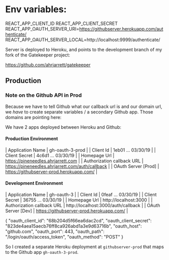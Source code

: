 
# Env variables:

REACT_APP_CLIENT_ID
REACT_APP_CLIENT_SECRET
REACT_APP_OAUTH_SERVER_URI=https://githubserver.herokuapp.com/authenticate/
REACT_APP_OAUTH_SERVER_LOCAL=http://localhost:9999/authenticate/

Server is deployed to Heroku, and points to the development branch of my fork of the Gatekeeper project:

https://github.com/ahrjarrett/gatekeeper

## Production

### Note on the Github API in Prod

Because we have to tell Github what our callback url is and our domain url, we _have_ to create separate variables / a secondary Github app. Those domains are pointing here:

We have 2 apps deployed between Heroku and Github:

#### Production Environment

| Application Name           | gh-oauth-3-prod                                  |
| Client Id                  | 1eb01 ... 03/30/19                                |
| Client Secret              | 4c6d1 ... 03/30/19                                |
| Homepage Url               | https://pineneedles.ahrjarrett.com               |
| Authorization callback URL | https://pineneedles.ahrjarrett.com/auth/callback |
| OAuth Server [Prod]        | https://githubserver-prod.herokuapp.com/         |

#### Development Environment

| Application Name           | gh-oauth-3                               |
| Client Id                  | 0feaf ... 03/30/19                      |
| Client Secret              | 36755 ... 03/30/19                        |
| Homepage Url               | http://localhost:3000                    |
| Authorization callback URL | http://localhost:3000/auth/callback      |
| OAuth Server [Dev]         | https://githubserver-prod.herokuapp.com/ |

{
  "oauth_client_id": "68b204d5f66ea6dac2cd",
  "oauth_client_secret": "823de4aea15aecb76ff8ca926abd1a3e9d63716b",
  "oauth_host": "github.com",
  "oauth_port": 443,
  "oauth_path": "/login/oauth/access_token",
  "oauth_method": "POST"
}


So I created a separate Heroku deployment at `githubserver-prod` that maps to the Github app `gh-oauth-3-prod`.
